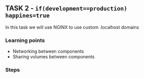 ## TASK 2 - `if(development==production) happines=true`

In this task we will use NGINX to use custom .localhost domains

### Learning points
- Networking between components
- Sharing volumes between components


### Steps
